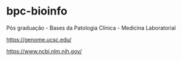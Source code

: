 # bpc-bioinfo
Pós graduação - Bases da Patologia Clínica - Medicina Laboratorial

https://genome.ucsc.edu/

https://www.ncbi.nlm.nih.gov/
